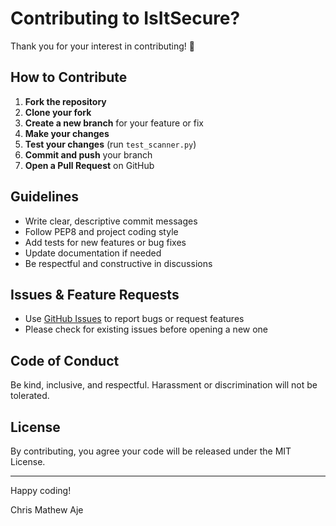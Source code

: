 # Contributing to IsItSecure?

Thank you for your interest in contributing! 🎉

## How to Contribute

1. **Fork the repository**
2. **Clone your fork**
3. **Create a new branch** for your feature or fix
4. **Make your changes**
5. **Test your changes** (run `test_scanner.py`)
6. **Commit and push** your branch
7. **Open a Pull Request** on GitHub

## Guidelines

- Write clear, descriptive commit messages
- Follow PEP8 and project coding style
- Add tests for new features or bug fixes
- Update documentation if needed
- Be respectful and constructive in discussions

## Issues & Feature Requests

- Use [GitHub Issues](https://github.com/chrismat-05/IsItSecure/issues) to report bugs or request features
- Please check for existing issues before opening a new one

## Code of Conduct

Be kind, inclusive, and respectful. Harassment or discrimination will not be tolerated.

## License

By contributing, you agree your code will be released under the MIT License.

---

Happy coding!

Chris Mathew Aje
